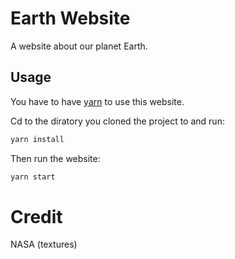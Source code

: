 # Earth Website
A website about our planet Earth.


## Usage
You have to have [yarn](https://classic.yarnpkg.com/en/docs/install/) to use this website. 

Cd to the diratory you cloned the project to and run:
```sh
yarn install
```

Then run the website:
```sh
yarn start
```



# Credit 
NASA (textures)